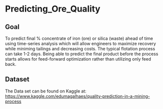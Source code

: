 # Predicting_Ore_Quality

## Goal

To predict final % concentrate of iron (ore) or silica (waste) ahead of time using time-series analysis which will allow engineers to maximize recovery while miniming tailings and decreasing costs. The typical flotation process can take 1-2 days. Being able to predict the final product before the process starts allows for feed-forward optimization rather than utilizing only feed back.

## Dataset

The Data set can be found on Kaggle at:
https://www.kaggle.com/edumagalhaes/quality-prediction-in-a-mining-process



 


